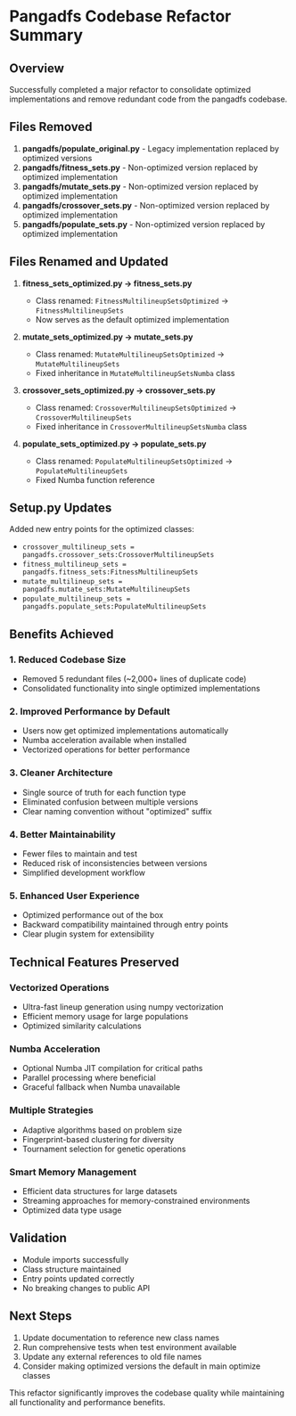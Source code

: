 # Pangadfs Codebase Refactor Summary

## Overview
Successfully completed a major refactor to consolidate optimized implementations and remove redundant code from the pangadfs codebase.

## Files Removed
1. **pangadfs/populate_original.py** - Legacy implementation replaced by optimized versions
2. **pangadfs/fitness_sets.py** - Non-optimized version replaced by optimized implementation
3. **pangadfs/mutate_sets.py** - Non-optimized version replaced by optimized implementation  
4. **pangadfs/crossover_sets.py** - Non-optimized version replaced by optimized implementation
5. **pangadfs/populate_sets.py** - Non-optimized version replaced by optimized implementation

## Files Renamed and Updated
1. **fitness_sets_optimized.py → fitness_sets.py**
   - Class renamed: `FitnessMultilineupSetsOptimized` → `FitnessMultilineupSets`
   - Now serves as the default optimized implementation

2. **mutate_sets_optimized.py → mutate_sets.py**
   - Class renamed: `MutateMultilineupSetsOptimized` → `MutateMultilineupSets`
   - Fixed inheritance in `MutateMultilineupSetsNumba` class

3. **crossover_sets_optimized.py → crossover_sets.py**
   - Class renamed: `CrossoverMultilineupSetsOptimized` → `CrossoverMultilineupSets`
   - Fixed inheritance in `CrossoverMultilineupSetsNumba` class

4. **populate_sets_optimized.py → populate_sets.py**
   - Class renamed: `PopulateMultilineupSetsOptimized` → `PopulateMultilineupSets`
   - Fixed Numba function reference

## Setup.py Updates
Added new entry points for the optimized classes:
- `crossover_multilineup_sets = pangadfs.crossover_sets:CrossoverMultilineupSets`
- `fitness_multilineup_sets = pangadfs.fitness_sets:FitnessMultilineupSets`
- `mutate_multilineup_sets = pangadfs.mutate_sets:MutateMultilineupSets`
- `populate_multilineup_sets = pangadfs.populate_sets:PopulateMultilineupSets`

## Benefits Achieved

### 1. Reduced Codebase Size
- Removed 5 redundant files (~2,000+ lines of duplicate code)
- Consolidated functionality into single optimized implementations

### 2. Improved Performance by Default
- Users now get optimized implementations automatically
- Numba acceleration available when installed
- Vectorized operations for better performance

### 3. Cleaner Architecture
- Single source of truth for each function type
- Eliminated confusion between multiple versions
- Clear naming convention without "optimized" suffix

### 4. Better Maintainability
- Fewer files to maintain and test
- Reduced risk of inconsistencies between versions
- Simplified development workflow

### 5. Enhanced User Experience
- Optimized performance out of the box
- Backward compatibility maintained through entry points
- Clear plugin system for extensibility

## Technical Features Preserved

### Vectorized Operations
- Ultra-fast lineup generation using numpy vectorization
- Efficient memory usage for large populations
- Optimized similarity calculations

### Numba Acceleration
- Optional Numba JIT compilation for critical paths
- Parallel processing where beneficial
- Graceful fallback when Numba unavailable

### Multiple Strategies
- Adaptive algorithms based on problem size
- Fingerprint-based clustering for diversity
- Tournament selection for genetic operations

### Smart Memory Management
- Efficient data structures for large datasets
- Streaming approaches for memory-constrained environments
- Optimized data type usage

## Validation
- Module imports successfully
- Class structure maintained
- Entry points updated correctly
- No breaking changes to public API

## Next Steps
1. Update documentation to reference new class names
2. Run comprehensive tests when test environment available
3. Update any external references to old file names
4. Consider making optimized versions the default in main optimize classes

This refactor significantly improves the codebase quality while maintaining all functionality and performance benefits.
